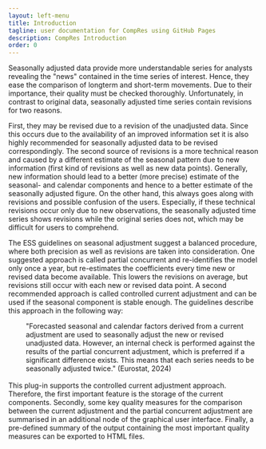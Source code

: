 ```yaml
---
layout: left-menu
title: Introduction
tagline: user documentation for CompRes using GitHub Pages
description: CompRes Introduction
order: 0
---
```


Seasonally adjusted data provide more understandable series for analysts revealing the "news" contained in the time series of interest. Hence, they ease the comparison of longterm
and short-term movements. Due to their importance, their quality must be checked thoroughly. Unfortunately, in contrast to original data, seasonally adjusted time series
contain revisions for two reasons.

First, they may be revised due to a revision of the unadjusted data. Since this occurs due to the availability of an improved information set it is also highly recommended for seasonally adjusted data to be revised correspondingly. The second source of revisions is a more technical reason and caused by a different estimate of the seasonal pattern due to new information (first kind of revisions as well as new data points). Generally, new information should lead to a better (more precise) estimate of the seasonal- and calendar components and hence to a better estimate of the seasonally adjusted figure. On the other hand, this always goes along with revisions and possible confusion of the users. Especially, if these technical revisions occur only due to new observations, the seasonally adjusted time series shows revisions while the original series does not, which may be difficult for users
to comprehend.

The ESS guidelines on seasonal adjustment suggest a balanced procedure, where both precision as well as revisions are taken into consideration. One suggested approach
is called partial concurrent and re-identifies the model only once a year, but re-estimates the coefficients every time new or revised data become available. This lowers the revisions
on average, but revisions still occur with each new or revised data point. A second recommended approach is called controlled current adjustment and can be used
if the seasonal component is stable enough. The guidelines describe this approach in the following way:
<div style = "margin-left:2.5em">"Forecasted seasonal and calendar factors derived from a current adjustment are used to seasonally adjust the new or revised unadjusted data. However, an internal check is performed against the results of the partial concurrent adjustment, which is preferred if a significant difference exists. This means that each series needs to be seasonally adjusted twice." (Eurostat, 2024)</div>
<br/>
This plug-in supports the controlled current adjustment approach. Therefore, the first important feature is the storage of the current components. Secondly, some key quality measures for the comparison between the current adjustment and the partial concurrent adjustment are summarised in an additional node of the graphical user interface. Finally, a pre-defined summary of the output containing the most important quality measures can be exported to HTML files.
